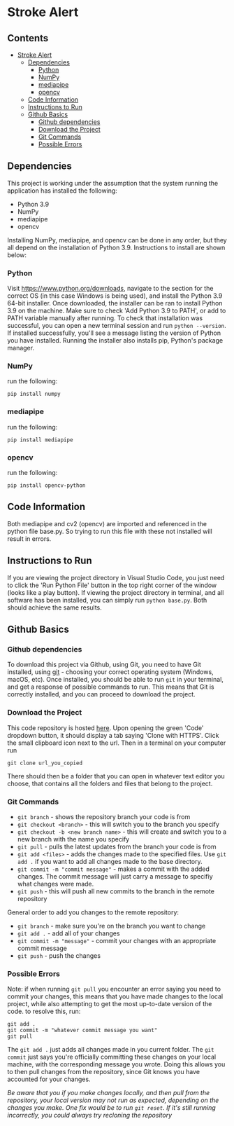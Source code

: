 # Stroke Alert

## Contents
- [Stroke Alert](#stroke-alert)
  - [Dependencies](#dependencies)
    - [Python](#python)
    - [NumPy](#numpy)
    - [mediapipe](#mediapipe)
    - [opencv](#opencv)
  - [Code Information](#code-information)
  - [Instructions to Run](#instructions-to-run)
  - [Github Basics](#github-basics)
    - [Github dependencies](#github-dependencies)
    - [Download the Project](#download-the-project)
    - [Git Commands](#git-commands)
    - [Possible Errors](#possible-errors)


## Dependencies

This project is working under the assumption that the system running the application has installed the following:
- Python 3.9
- NumPy
- mediapipe
- opencv

Installing NumPy, mediapipe, and opencv can be done in any order, but they all depend on the installation of Python 3.9. Instructions to install are shown below:

### Python
Visit https://www.python.org/downloads, navigate to the section for the correct OS (in this case Windows is being used), and install the Python 3.9 64-bit installer. Once downloaded, the installer can be ran to install Python 3.9 on the machine. Make sure to check 'Add Python 3.9 to PATH', or add to PATH variable manually after running. To check that installation was successful, you can open a new terminal session and run `python --version`. If installed successfully, you'll see a message listing the version of Python you have installed. Running the installer also installs pip, Python's package manager.

### NumPy
run the following:
```
pip install numpy
```

### mediapipe
run the following:
```
pip install mediapipe
```

### opencv
run the following:
```
pip install opencv-python
```

## Code Information

Both mediapipe and cv2 (opencv) are imported and referenced in the python file base.py. So trying to run this file with these not installed will result in errors.

## Instructions to Run

If you are viewing the project directory in Visual Studio Code, you just need to click the 'Run Python File' button in the top right corner of the window (looks like a play button). If viewing the project directory in terminal, and all software has been installed, you can simply run `python base.py`. Both should achieve the same results.

## Github Basics

### Github dependencies

To download this project via Github, using Git, you need to have Git installed, using [git](https://git-scm.com/downloads) - choosing your correct operating system (Windows, macOS, etc). Once installed, you should be able to run `git` in your terminal, and get a response of possible commands to run. This means that Git is correctly installed, and you can proceed to download the project.

### Download the Project

This code repository is hosted [here](https://github.com/maek0/stroke-alert). Upon opening the green 'Code' dropdown button, it should display a tab saying 'Clone with HTTPS'. Click the small clipboard icon next to the url. Then in a terminal on your computer run 
```
git clone url_you_copied
```

There should then be a folder that you can open in whatever text editor you choose, that contains all the folders and files that belong to the project.

### Git Commands

- `git branch` - shows the repository branch your code is from
- `git checkout <branch>` - this will switch you to the branch you specify
- `git checkout -b <new branch name>` - this will create and switch you to a new branch with the name you specify
- `git pull` - pulls the latest updates from the branch your code is from
- `git add <files>` - adds the changes made to the specified files. Use `git add .` if you want to add all changes made to the base directory.
- `git commit -m "commit message"` - makes a commit with the added changes. The commit message will just carry a message to specifiy what changes were made.
- `git push` - this will push all new commits to the branch in the remote repository

General order to add you changes to the remote repository:
- `git branch` - make sure you're on the branch you want to change
- `git add .` - add all of your changes
- `git commit -m "message"` - commit your changes with an appropriate commit message
- `git push` - push the changes

### Possible Errors

Note: if when running `git pull` you encounter an error saying you need to commit your changes, this means that you have made changes to the local project, while also attempting to get the most up-to-date version of the code. to resolve this, run: 
```
git add .
git commit -m "whatever commit message you want"
git pull
```

The `git add .` just adds all changes made in you current folder. The `git commit` just says you're officially committing these changes on your local machine, with the corresponding message you wrote. Doing this allows you to then pull changes from the repository, since Git knows you have accounted for your changes.

*Be aware that you if you make changes locally, and then pull from the repository, your local version may not run as expected, depending on the changes you make. One fix would be to run `git reset`. If it's still running incorrectly, you could always try recloning the repository*
